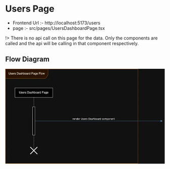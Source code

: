 # Users Page

- Frontend Url :- http://localhost:5173/users
- page :- src/pages/UsersDashboardPage.tsx

!> There is no api call on this page for the data. Only the components are called and the api will be calling in that component respectively.

## Flow Diagram
![Alt Text](./UsersDashboardPage.webp)     